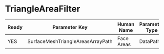 # TriangleAreaFilter #

| Ready | Parameter Key | Human Name | Parameter Type | Parameter Class |
|-------|---------------|------------|-----------------|----------------|
| YES | SurfaceMeshTriangleAreasArrayPath | Face Areas | DataPath | ArrayCreationParameter |
